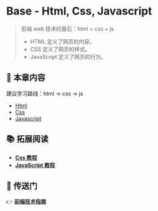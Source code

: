 # Base - Html, Css, Javascript

> 前端 web 技术的基石：html + css + js
>
> - HTML 定义了网页的内容。
> - CSS 定义了网页的样式。
> - JavaScript 定义了网页的行为。

## :book: 本章内容

建议学习路线：html -> css -> js

- [Html](html.md)
- [Css](css.md)
- [Javascript](js.md)

## :books: 拓展阅读

- [**Css 教程**](https://github.com/dunwu/css-tutorial)
- [**JavaScript 教程**](https://github.com/dunwu/js-tutorial)

## :door: 传送门

:point_right: [**前端技术指南**](https://github.com/dunwu/frontend-tutorial)
